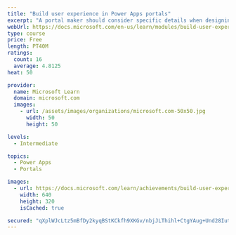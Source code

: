 ```yaml
---
title: "Build user experience in Power Apps portals"
excerpt: "A portal maker should consider specific details when designing and building portals. Implementing a portal solution requires knowledge of the specific business requirements and needs of the customer. Along with being simplistic and well-designed, a successful portal should provide functionality in consideration of geographical location, language, and accessibility needs. Additionally, portal makers should ensure that portal metadata is backed up to source control and deployed to test and production environments in a consistent and structured way."
webUrl: https://docs.microsoft.com/en-us/learn/modules/build-user-experience-portals/
type: course
price: Free
length: PT40M
ratings:
  count: 16
  average: 4.8125
heat: 50

provider:
  name: Microsoft Learn
  domain: microsoft.com
  images:
    - url: /assets/images/organizations/microsoft.com-50x50.jpg
      width: 50
      height: 50

levels:
  - Intermediate

topics:
  - Power Apps
  - Portals

images:
  - url: https://docs.microsoft.com/learn/achievements/build-user-experience-portals-social.png
    width: 640
    height: 320
    isCached: true

secured: "qXplWJcLtz5mBfDy2kyqBStKCkfh9XKGv/nbjJLThihl+CtgYAug+Und28IutJTRwTem8Ae8qJniebGiFBkkPR0M/un1u5KY8Igg6RRdlTYjeSOa5GYubUGuPm5p5v0hif+qYngAsLds1JYPs2hOPc5nMmTeNW/vxkMi1z9l88WrsLANaLr+eeH5js3W4tCHAWmUq+1EbFAr544qK8HKK57bizeok1XNxtIq0WCK1ird61w6Vs8070MdwkKScwZ00YkKD7WOvsznrmzQmgXvRmOAg3uhLjW4zd+y2a+T3sLDiD2QuUu/Pl92zcSbkwDKzD7Y9scJ3+/YQvU+s7eDW/miTIfyme6A7up6bex+6Aflc/0av6S7cOqoxbOVlgBOyGlSa+sr2QcUu9anE9SiGMI84UP6RYauPmy6+EeUGvs=;VoMprf5j8w2CiSAPsUZENg=="
---
```


